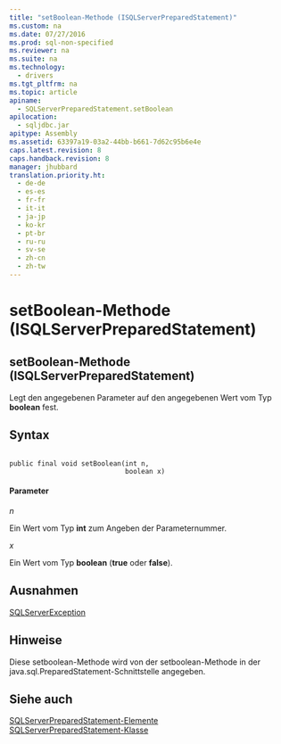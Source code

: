 ```yaml
---
title: "setBoolean-Methode (ISQLServerPreparedStatement)"
ms.custom: na
ms.date: 07/27/2016
ms.prod: sql-non-specified
ms.reviewer: na
ms.suite: na
ms.technology: 
  - drivers
ms.tgt_pltfrm: na
ms.topic: article
apiname: 
  - SQLServerPreparedStatement.setBoolean
apilocation: 
  - sqljdbc.jar
apitype: Assembly
ms.assetid: 63397a19-03a2-44bb-b661-7d62c95b6e4e
caps.latest.revision: 8
caps.handback.revision: 8
manager: jhubbard
translation.priority.ht: 
  - de-de
  - es-es
  - fr-fr
  - it-it
  - ja-jp
  - ko-kr
  - pt-br
  - ru-ru
  - sv-se
  - zh-cn
  - zh-tw
---
```

# setBoolean-Methode (ISQLServerPreparedStatement)
    
## setBoolean\-Methode \(ISQLServerPreparedStatement\)  
 Legt den angegebenen Parameter auf den angegebenen Wert vom Typ **boolean** fest.  
  
## Syntax  
  
```  
  
public final void setBoolean(int n,  
                             boolean x)  
```  
  
#### Parameter  
 *n*  
  
 Ein Wert vom Typ **int** zum Angeben der Parameternummer.  
  
 *x*  
  
 Ein Wert vom Typ **boolean** \(**true** oder **false**\).  
  
## Ausnahmen  
 [SQLServerException](../content/SQLServerException-Class.md)  
  
## Hinweise  
 Diese setboolean\-Methode wird von der setboolean\-Methode in der java.sql.PreparedStatement\-Schnittstelle angegeben.  
  
## Siehe auch  
 [SQLServerPreparedStatement-Elemente](../content/SQLServerPreparedStatement-Members.md)   
 [SQLServerPreparedStatement-Klasse](../content/SQLServerPreparedStatement-Class.md)  
  
  